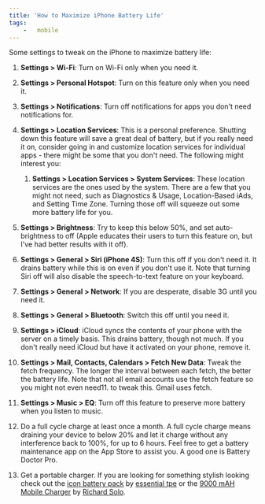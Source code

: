 ```yaml
---
title: 'How to Maximize iPhone Battery Life'
tags:
    -   mobile
---
```


Some settings to tweak on the iPhone to maximize battery life:

1.  **Settings > Wi-Fi**: Turn on Wi-Fi only when you need it.

2.  **Settings > Personal Hotspot**: Turn on this feature only when you need it.

3.  **Settings > Notifications**: Turn off notifications for apps you don't need notifications for.

4.  **Settings > Location Services**: This is a personal preference. Shutting down this feature will save a great deal of battery, but if you really need it on, consider going in and customize location services for individual apps - there might be some that you don't need. The following might interest you:
    1.  **Settings > Location Services > System Services**: These location services are the ones used by the system. There are a few that you might not need, such as Diagnostics & Usage, Location-Based iAds, and Setting Time Zone. Turning those off will squeeze out some more battery life for you.

5.  **Settings > Brightness**: Try to keep this below 50%, and set auto-brightness to off (Apple educates their users to turn this feature on, but I've had better results with it off).

6.  **Settings > General > Siri (iPhone 4S)**: Turn this off if you don't need it. It drains battery while this is on even if you don't use it. Note that turning Siri off will also disable the speech-to-text feature on your keyboard.

7.  **Settings > General > Network**: If you are desperate, disable 3G until you need it.

8.  **Settings > General > Bluetooth**: Switch this off until you need it.

9.  **Settings > iCloud**: iCloud syncs the contents of your phone with the server on a timely basis. This drains battery, though not much. If you don't really need iCloud but have it activated on your phone, remove it.

10. **Settings > Mail, Contacts, Calendars > Fetch New Data**: Tweak the fetch frequency. The longer the interval between each fetch, the better the battery life. Note that not all email accounts use the fetch feature so you might not even need11. to tweak this. Gmail uses fetch.

11. **Settings > Music > EQ**: Turn off this feature to preserve more battery when you listen to music.

12. Do a full cycle charge at least once a month. A full cycle charge means draining your device to below 20% and let it charge without any interference back to 100%, for up to 6 hours. Feel free to get a battery maintenance app on the App Store to assist you. A good one is Battery Doctor Pro.

13. Get a portable charger. If you are looking for something stylish looking check out the [icon battery pack](http://www.essentialtpe.com/global/index.php?option=com_content&view=article&id=107&Itemid=&lang=en) by [essential tpe](http://www.essentialtpe.com/global/) or the [9000 mAH Mobile Charger](http://richardsolo.com/9000mahmobilecharger.aspx) by [Richard Solo](http://richardsolo.com/).

